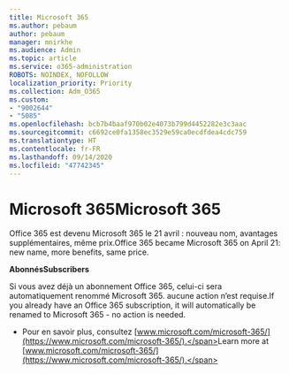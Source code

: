 ```yaml
---
title: Microsoft 365
ms.author: pebaum
author: pebaum
manager: mnirkhe
ms.audience: Admin
ms.topic: article
ms.service: o365-administration
ROBOTS: NOINDEX, NOFOLLOW
localization_priority: Priority
ms.collection: Adm_O365
ms.custom:
- "9002644"
- "5085"
ms.openlocfilehash: bcb7b4baaf970b02e4073b799d4452282e3c3aac
ms.sourcegitcommit: c6692ce0fa1358ec3529e59ca0ecdfdea4cdc759
ms.translationtype: HT
ms.contentlocale: fr-FR
ms.lasthandoff: 09/14/2020
ms.locfileid: "47742345"
---
```

# <a name="microsoft-365"></a><span data-ttu-id="77fc4-102">Microsoft 365</span><span class="sxs-lookup"><span data-stu-id="77fc4-102">Microsoft 365</span></span>

<span data-ttu-id="77fc4-103">Office 365 est devenu Microsoft 365 le 21 avril : nouveau nom, avantages supplémentaires, même prix.</span><span class="sxs-lookup"><span data-stu-id="77fc4-103">Office 365 became Microsoft 365 on April 21: new name, more benefits, same price.</span></span>

<span data-ttu-id="77fc4-104">**Abonnés**</span><span class="sxs-lookup"><span data-stu-id="77fc4-104">**Subscribers**</span></span>

<span data-ttu-id="77fc4-105">Si vous avez déjà un abonnement Office 365, celui-ci sera automatiquement renommé Microsoft 365. aucune action n’est requise.</span><span class="sxs-lookup"><span data-stu-id="77fc4-105">If you already have an Office 365 subscription, it will automatically be renamed to Microsoft 365 - no action is needed.</span></span>

- <span data-ttu-id="77fc4-106">Pour en savoir plus, consultez [www.microsoft.com/microsoft-365/](https://www.microsoft.com/microsoft-365/).</span><span class="sxs-lookup"><span data-stu-id="77fc4-106">Learn more at [www.microsoft.com/microsoft-365/](https://www.microsoft.com/microsoft-365/).</span></span>
